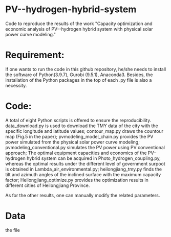 # PV--hydrogen-hybrid-system
Code to reproduce the results of the work "Capacity optimization and economic analysis of PV--hydrogen hybrid system with physical solar power curve modeling."

# Requirement: 
If one wants to run the code in this github repository, he/she needs to install the software of Python(3.9.7), Gurobi (9.5.1), Anaconda3. Besides, the installation of the Python packages in the top of each .py file is also a necessity. 

# Code:
A total of eight Python scripts is offered to ensure the reproducibility. data_download.py is used to download the TMY data of the city with the specific longitude and latitude values; contour_map.py draws the countour map (Fig.5 in the paper); pvmodeling_model_chain.py provides the PV power simulated from the physical solar power curve modeling; pvmodeling_conventional.py simulates the PV power using PV conventional approach; The optimal equipment capacities and economics of the PV–hydrogen hybrid system can be acquired in Photo_hydrogen_coupling.py, whereas the optimal results under the different level of government surpoot is obtained in Lambda_air_environmental.py; heilongjiang_tmy.py finds the tilt and azimuth angles of the inclined surface with the maximum capacity factor; Heilongjiang_optimize.py provides the optimization results in different cities of Heilongjiang Province.

As for the other results, one can manually modify the related parameters. 

# Data
the file 
